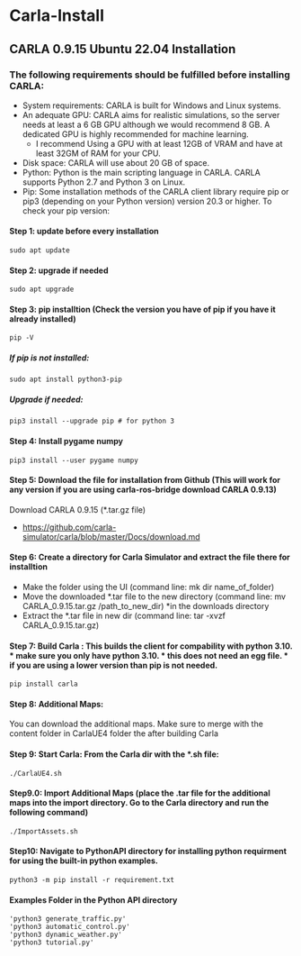 # Carla-Install
## CARLA 0.9.15 Ubuntu 22.04 Installation 

### The following requirements should be fulfilled before installing CARLA:

- System requirements: CARLA is built for Windows and Linux systems.
- An adequate GPU: CARLA aims for realistic simulations, so the server needs at least a 6 GB GPU although we would recommend 8 GB. A dedicated GPU is highly recommended for machine learning.
    - I recommend Using a GPU with at least 12GB of VRAM and have at least 32GM of RAM for your CPU. 
- Disk space: CARLA will use about 20 GB of space.
- Python: Python is the main scripting language in CARLA. CARLA supports Python 2.7 and Python 3 on Linux.
- Pip: Some installation methods of the CARLA client library require pip or pip3 (depending on your Python version) version 20.3 or higher. To check your pip version:

#### Step 1: update before every installation
    sudo apt update
  
#### Step 2: upgrade if needed
    sudo apt upgrade
  
#### Step 3: pip installtion (Check the version you have of pip if you have it already installed)
    pip -V   

##### If pip is not installed:
    sudo apt install python3-pip

##### Upgrade if needed:
    pip3 install --upgrade pip # for python 3

#### Step 4: Install pygame numpy
    pip3 install --user pygame numpy

#### Step 5: Download the file for installation from Github (This will work for any version if you are using carla-ros-bridge download CARLA 0.9.13)
Download CARLA 0.9.15 (*.tar.gz file)
- https://github.com/carla-simulator/carla/blob/master/Docs/download.md

#### Step 6: Create a directory for Carla Simulator and extract the file there for installtion
- Make the folder using the UI (command line: mk dir name_of_folder)
- Move the downloaded *.tar file to the new directory (command line: mv CARLA_0.9.15.tar.gz /path_to_new_dir) *in the downloads directory
- Extract the *.tar file in new dir (command line: tar -xvzf CARLA_0.9.15.tar.gz)

#### Step 7: Build Carla : This builds the client for compability with python 3.10. * make sure you only have python 3.10. * this does not need an egg file. * if you are using a lower version than pip is not needed.
    pip install carla

#### Step 8: Additional Maps:
You can download the additional maps. Make sure to merge with the content folder in CarlaUE4 folder the after building Carla  

#### Step 9: Start Carla: From the Carla dir with the *.sh file:
    ./CarlaUE4.sh

#### Step9.0: Import Additional Maps (place the .tar file for the additional maps into the import directory. Go to the Carla directory and run the following command)
    ./ImportAssets.sh
    
#### Step10: Navigate to PythonAPI directory for installing python requirment for using the built-in python examples. 
    python3 -m pip install -r requirement.txt

#### Examples Folder in the Python API directory
    'python3 generate_traffic.py'
    'python3 automatic_control.py'
    'python3 dynamic_weather.py'
    'python3 tutorial.py'


 
